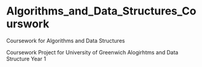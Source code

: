 # Algorithms_and_Data_Structures_Courswork
Coursework for Algorithms and Data Structures

Coursework Project for University of Greenwich Alogirhtms and Data Structure Year 1
